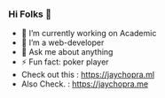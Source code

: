 ### Hi Folks 👋

- 🔭 I’m currently working on Academic
- 🌱 I’m a web-developer
- 💬 Ask me about anything
- ⚡ Fun fact: poker player
- Check out this : https://jaychopra.ml
- Also Check.    : https://jaychopra.me

